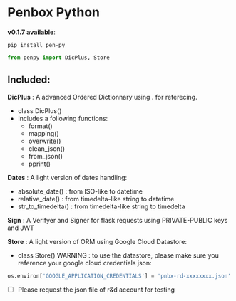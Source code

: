 # Penbox Python 

**v0.1.7 available**: 

```console
pip install pen-py
```

```python
from penpy import DicPlus, Store
```
## Included:

**DicPlus** : A advanced Ordered Dictionnary using . for referecing. 
* class DicPlus()
* Includes a following functions:
    * format()
    * mapping()
    * overwrite()
    * clean_json()
    * from_json()
    * pprint()

**Dates** : A light version of dates handling:
* absolute_date() : from ISO-like to datetime
* relative_date() : from timedelta-like string to datetime
* str_to_timedelta() : from timedelta-like string to timedelta

**Sign** : A Verifyer and Signer for flask requests using PRIVATE-PUBLIC keys and JWT

**Store** : A light version of ORM using Google Cloud Datastore:
* class Store()
WARNING : to use the datastore, please make sure you reference your google cloud credentials json:

```python
os.environ['GOOGLE_APPLICATION_CREDENTIALS'] = 'pnbx-rd-xxxxxxxx.json'
```

- [ ] Please request the json file of r&d account for testing
    
